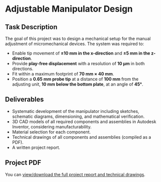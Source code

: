# Adjustable Manipulator Design  

## Task Description  
The goal of this project was to design a mechanical setup for the manual adjustment of micromechanical devices. The system was required to:  

- Enable tip movement of **±10 mm in the x-direction** and **±5 mm in the z-direction**.  
- Provide **play-free displacement** with a resolution of **10 µm** in both directions.  
- Fit within a maximum footprint of **70 mm × 40 mm**.  
- Position a **0.65 mm probe tip** at a distance of **100 mm** from the adjusting unit, **10 mm below the bottom plate**, at an angle of **45°**.  

## Deliverables  
- Systematic development of the manipulator including sketches, schematic diagrams, dimensioning, and mathematical verification.  
- 3D CAD models of all required components and assemblies in Autodesk Inventor, considering manufacturability.  
- Material selection for each component.  
- Technical drawings of all components and assemblies (compiled as a PDF).  
- A written project report.  

## Project PDF
You can [view/download the full project report and technical drawings](docs/https://github.com/Shrey9378/Adjustable-Manipulator-Design/blob/main/Micromechanical%20Manipulator%20Report.pdf).
